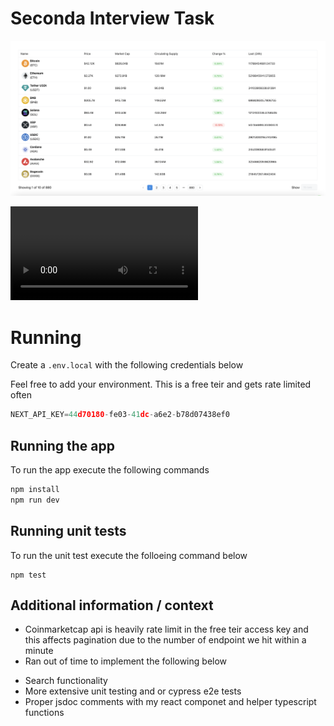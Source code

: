 # Seconda Interview Task
![Screenshot App](./media/screenshot.png)

![Video](./media/demo.mov)

# Running
Create a `.env.local` with the following credentials below

Feel free to add your environment. This is a free teir and gets rate limited often

```js
NEXT_API_KEY=44d70180-fe03-41dc-a6e2-b78d07438ef0
```

## Running the app
To run the app execute the following commands

```bash
npm install
npm run dev
```

## Running unit tests
To run the unit test execute the folloeing command below

```
npm test
```

## Additional information / context
- Coinmarketcap api is heavily rate limit in the free teir access key and this affects pagination due to the number of endpoint we hit within a minute
- Ran out of time to implement the following below
 * Search functionality 
 * More extensive unit testing and or cypress e2e tests
 * Proper jsdoc comments with my react componet and helper typescript functions